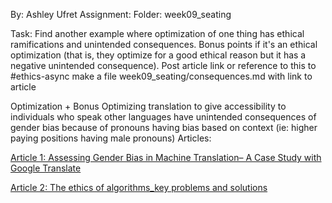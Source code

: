 

By: Ashley Ufret
Assignment: Folder: week09_seating

Task: Find another example where optimization of one thing has ethical ramifications and unintended consequences. Bonus points if it's an ethical optimization (that is, they optimize for a good ethical reason but it has a negative unintended consequence). Post article link or reference to this to #ethics-async
make a file week09_seating/consequences.md with link to article

Optimization + Bonus
Optimizing translation to give accessibility to individuals who speak other languages have unintended consequences of gender bias because of pronouns having bias based on context (ie: higher paying positions having male pronouns)
Articles: 


[Article 1: Assessing Gender Bias in Machine Translation– A Case Study with Google Translate](https://drive.google.com/file/d/1bnsiq7WczXceS0Jznmpi0EOTPASIRwEU/view?usp=sharing)

[Article 2: The ethics of algorithms_key problems and solutions](https://drive.google.com/file/d/1vCp6f2mL4_IaDtGQpkDe8LrcW5hACjzE/view?usp=sharing)
